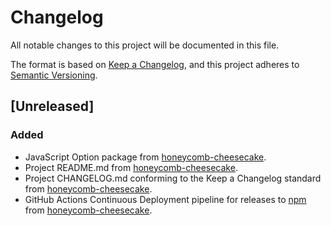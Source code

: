 # Changelog
All notable changes to this project will be documented in this file.

The format is based on [Keep a Changelog](https://keepachangelog.com/en/1.0.0/),
and this project adheres to [Semantic Versioning](https://semver.org/spec/v2.0.0.html).

## [Unreleased]

### Added

- JavaScript Option package from [honeycomb-cheesecake](https://github.com/honeycomb-cheesecake).
- Project README.md from [honeycomb-cheesecake](https://github.com/honeycomb-cheesecake).
- Project CHANGELOG.md conforming to the Keep a Changelog standard from [honeycomb-cheesecake](https://github.com/honeycomb-cheesecake).
- GitHub Actions Continuous Deployment pipeline for releases to [npm](https://www.npmjs.com/) from [honeycomb-cheesecake](https://github.com/honeycomb-cheesecake).
